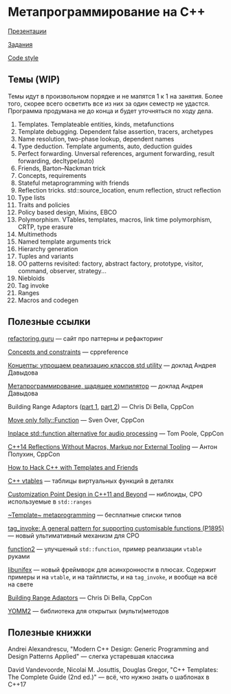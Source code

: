 Метапрограммирование на C++
============================

[Презентации](https://drive.google.com/drive/folders/1JUSjHeZMyicojhJ7ebN3aStnU7VxqZEq?usp=sharing)

[Задания](https://github.com/Mrkol/mipt-metaprogramming-2021/tree/master/tasks)

[Code style](https://github.com/Mrkol/mipt-metaprogramming-2021/blob/master/codestyle.md)

## Темы (WIP)
Темы идут в произвольном порядке и не мапятся 1 к 1 на занятия. Более того, скорее всего осветить все из них за один семестр не удастся. Программа продумана не до конца и будет уточняться по ходу дела.

1. Templates. Templateable entities, kinds, metafunctions
2. Template debugging. Dependent false assertion, tracers, archetypes
3. Name resolution, two-phase lookup, dependent names 
4. Type deduction. Template arguments, auto, deduction guides
5. Perfect forwarding. Unversal references, argument forwarding, result forwarding, decltype(auto)
6. Friends, Barton–Nackman trick
7. Concepts, requirements
8. Stateful metaprogramming with friends
9. Reflection tricks. std::source_location, enum reflection, struct reflection
10. Type lists
11. Traits and policies
12. Policy based design, Mixins, EBCO
13. Polymorphism. VTables, templates, macros, link time polymorphism, CRTP, type erasure
14. Multimethods
15. Named template arguments trick
16. Hierarchy generation
17. Tuples and variants
18. OO patterns revisited: factory, abstract factory, prototype, visitor, command, observer, strategy...
19. Niebloids
20. Tag invoke
21. Ranges
22. Macros and codegen

## Полезные ссылки

[refactoring.guru](http://refactoring.guru/) &mdash; сайт про паттерны и рефакторинг

[Concepts and constraints](https://en.cppreference.com/w/cpp/language/constraints) &mdash; cppreference

[Концепты: упрощаем реализацию классов std utility](https://youtu.be/udTEfwCkmaw) &mdash; доклад Андрея Давыдова

[Метапрограммирование, щадящее компилятор](https://www.youtube.com/watch?v=udTEfwCkmaw) &mdash; доклад Андрея Давыдова

Building Range Adaptors ([part 1](https://www.youtube.com/watch?v=YWayW5ePpkY), [part 2](https://www.youtube.com/watch?v=g-F280_AQp8)) &mdash; Chris Di Bella, CppCon

[Move only folly::Function](https://youtu.be/SToaMS3jNH0) &mdash; Sven Over, CppCon

[Inplace std::function alternative for audio processing](https://youtu.be/VY83afAJUIg) &mdash; Tom Poole, CppCon

[C++14 Reflections Without Macros, Markup nor External Tooling](https://youtu.be/abdeAew3gmQ) &mdash; Антон Полухин, CppCon

[How to Hack C++ with Templates and Friends](https://www.worldcadaccess.com/blog/2020/05/how-to-hack-c-with-templates-and-friends.html)

[C++ vtables](https://shaharmike.com/cpp/vtable-part1/) &mdash; таблицы виртуальных функций в деталях

[Customization Point Design in C++11 and Beyond](http://ericniebler.com/2014/10/21/customization-point-design-in-c11-and-beyond/) &mdash; ниблоиды, CPO используемые в `std::ranges`

[~Template~ metaprogramming](https://github.com/boost-ext/mp) &mdash; бесплатные списки типов

[tag_invoke: A general pattern for supporting
customisable functions (P1895)](http://open-std.org/JTC1/SC22/WG21/docs/papers/2019/p1895r0.pdf) &mdash; новый ультимативный механизм для CPO 

[function2](https://github.com/Naios/function2) &mdash; улучшеный `std::function`, пример реализации `vtable` руками

[libunifex](https://github.com/facebookexperimental/libunifex) &mdash; новый фреймворк для асинхронности в плюсах. Содержит примеры и на `vtable`, и на тайплисты, и на `tag_invoke`, и вообще на всё на свете

[Building Range Adaptors](https://www.youtube.com/watch?v=YWayW5ePpkY) &mdash; Chris Di Bella, CppCon

[YOMM2](https://github.com/jll63/yomm2) &mdash; библиотека для открытых (мульти)методов

## Полезные книжки

Andrei Alexandrescu, "Modern C++ Design: Generic Programming and Design Patterns Applied" &mdash; слегка устаревшая классика

David Vandevoorde, Nicolai M. Josuttis, Douglas Gregor, "C++ Templates: The Complete Guide (2nd ed.)" &mdash; всё, что нужно знать о шаблонах в C++17
